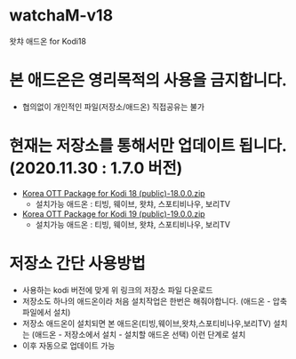 # watchaM-v18
 왓챠 애드온 for Kodi18

# 본 애드온은 영리목적의 사용을 금지합니다.
  - 협의없이 개인적인 파일(저장소/애드온) 직접공유는 불가


# 현재는 저장소를 통해서만 업데이트 됩니다. (2020.11.30 : 1.7.0 버전)
* [Korea OTT Package for Kodi 18 (public)-18.0.0.zip](https://github.com/kym1088/repository_public/raw/master/repository.nightrain_v18_public.zip)
   - 설치가능 애드온 : 티빙, 웨이브, 왓챠, 스포티비나우, 보리TV
* [Korea OTT Package for Kodi 19 (public)-19.0.0.zip](https://github.com/kym1088/repository_public/raw/master/repository.nightrain_v19_public.zip)
   - 설치가능 애드온 : 티빙, 웨이브, 왓챠, 스포티비나우, 보리TV



# 저장소 간단 사용방법
- 사용하는 kodi 버전에 맞게 위 링크의 저장소 파일 다운로드
- 저장소도 하나의 애드온이라 처음 설치작업은 한번은 해줘야합니다.
  (애드온 - 압축파일에서 설치) 
- 저장소 애드온이 설치되면 본 애드온(티빙,웨이브,왓챠,스포티비나우,보리TV) 설치는 
  (애드온 - 저장소에서 설치 - 설치할 애드온 선택) 이런 단계로 설치
- 이후 자동으로 업데이트 가능
